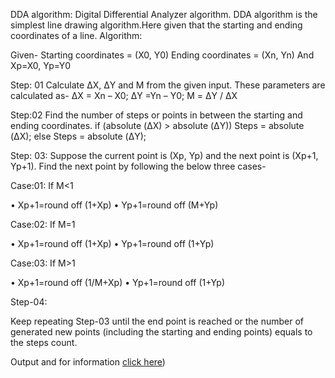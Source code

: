 DDA algorithm: Digital Differential Analyzer algorithm.
DDA algorithm is the simplest line drawing algorithm.Here given that the starting and ending coordinates of a line.
Algorithm: 

Given-
Starting coordinates = (X0, Y0)
Ending coordinates = (Xn, Yn)
And Xp=X0, Yp=Y0

Step: 01
Calculate ΔX, ΔY and M from the given input.
These parameters are calculated as-
ΔX = Xn – X0;
ΔY =Yn – Y0;
M = ΔY / ΔX

Step:02
Find the number of steps or points in between the starting and ending coordinates.
if (absolute (ΔX) > absolute (ΔY))
Steps = absolute (ΔX);
else
Steps = absolute (ΔY);

Step: 03:
Suppose the current point is (Xp, Yp) and the next point is (Xp+1, Yp+1).
Find the next point by following the below three cases-

Case:01: If  M<1

•	Xp+1=round off (1+Xp)
•	Yp+1=round off (M+Yp)

Case:02: If  M=1

•	Xp+1=round off (1+Xp)
•	Yp+1=round off (1+Yp)

Case:03: If  M>1

•	Xp+1=round off (1/M+Xp)
•	Yp+1=round off (1+Yp)


Step-04:
 
Keep repeating Step-03 until the end point is reached or the number of generated new points (including the starting and ending points) equals to the steps count.

Output and for information [click here](https://drive.google.com/file/d/1Vxy67tbutN8DEAt4zfXhYIgaWw942O-R/view?usp=sharing))

